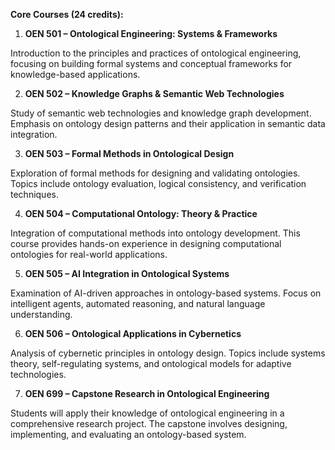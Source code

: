 **Core Courses (24 credits):**

1.	**OEN 501 – Ontological Engineering: Systems & Frameworks**

Introduction to the principles and practices of ontological engineering, focusing on building formal systems and conceptual frameworks for knowledge-based applications.

2.	**OEN 502 – Knowledge Graphs & Semantic Web Technologies**

Study of semantic web technologies and knowledge graph development. Emphasis on ontology design patterns and their application in semantic data integration.

3.	**OEN 503 – Formal Methods in Ontological Design**

Exploration of formal methods for designing and validating ontologies. Topics include ontology evaluation, logical consistency, and verification techniques.

4.	**OEN 504 – Computational Ontology: Theory & Practice**

Integration of computational methods into ontology development. This course provides hands-on experience in designing computational ontologies for real-world applications.

5.	**OEN 505 – AI Integration in Ontological Systems**

Examination of AI-driven approaches in ontology-based systems. Focus on intelligent agents, automated reasoning, and natural language understanding.

6.	**OEN 506 – Ontological Applications in Cybernetics**

Analysis of cybernetic principles in ontology design. Topics include systems theory, self-regulating systems, and ontological models for adaptive technologies.

7.	**OEN 699 – Capstone Research in Ontological Engineering**

Students will apply their knowledge of ontological engineering in a comprehensive research project. The capstone involves designing, implementing, and evaluating an ontology-based system.